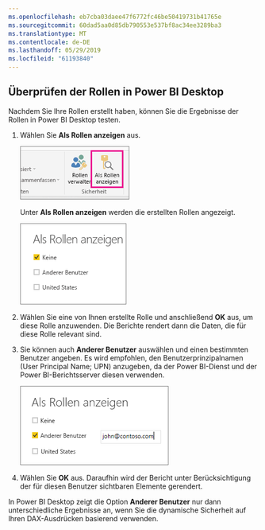 ```yaml
---
ms.openlocfilehash: eb7cba03daee47f6772fc46be50419731b41765e
ms.sourcegitcommit: 60dad5aa0d85db790553e537bf8ac34ee3289ba3
ms.translationtype: MT
ms.contentlocale: de-DE
ms.lasthandoff: 05/29/2019
ms.locfileid: "61193840"
---
```

## <a name="validate-the-roles-within-power-bi-desktop"></a>Überprüfen der Rollen in Power BI Desktop
Nachdem Sie Ihre Rollen erstellt haben, können Sie die Ergebnisse der Rollen in Power BI Desktop testen.

1. Wählen Sie **Als Rollen anzeigen** aus. 

    ![](./media/rls-desktop-view-as-roles/powerbi-desktop-rls-view-as-roles.png)

    Unter **Als Rollen anzeigen** werden die erstellten Rollen angezeigt.

    ![](./media/rls-desktop-view-as-roles/powerbi-desktop-rls-view-as-roles-dialog.png)

3. Wählen Sie eine von Ihnen erstellte Rolle und anschließend **OK** aus, um diese Rolle anzuwenden. Die Berichte rendert dann die Daten, die für diese Rolle relevant sind. 

4. Sie können auch **Anderer Benutzer** auswählen und einen bestimmten Benutzer angeben. Es wird empfohlen, den Benutzerprinzipalnamen (User Principal Name; UPN) anzugeben, da der Power BI-Dienst und der Power BI-Berichtsserver diesen verwenden.

    ![](./media/rls-desktop-view-as-roles/powerbi-desktop-rls-other-user.png)

1. Wählen Sie **OK** aus. Daraufhin wird der Bericht unter Berücksichtigung der für diesen Benutzer sichtbaren Elemente gerendert. 

In Power BI Desktop zeigt die Option **Anderer Benutzer** nur dann unterschiedliche Ergebnisse an, wenn Sie die dynamische Sicherheit auf Ihren DAX-Ausdrücken basierend verwenden. 

